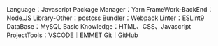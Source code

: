 Language：Javascript
Package Manager：Yarn
FrameWork-BackEnd：Node.JS
Library-Other：postcss
Bundler：Webpack
Linter：ESLint9
DataBase：MySQL
Basic Knowledge：HTML、CSS、Javascript
ProjectTools：VSCODE｜EMMET Git｜GitHub
